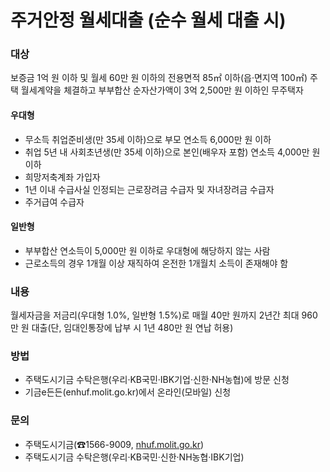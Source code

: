 # 주거안정 월세대출 (순수 월세 대출 시)

### 대상
보증금 1억 원 이하 및 월세 60만 원 이하의 전용면적 85㎡ 이하(읍·면지역 100㎡) 주택 월세계약을 체결하고 부부합산 순자산가액이 3억 2,500만 원 이하인 무주택자

#### 우대형
- 무소득 취업준비생(만 35세 이하)으로 부모 연소득 6,000만 원 이하
- 취업 5년 내 사회초년생(만 35세 이하)으로 본인(배우자 포함) 연소득 4,000만 원 이하
- 희망저축계좌 가입자
- 1년 이내 수급사실 인정되는 근로장려금 수급자 및 자녀장려금 수급자
- 주거급여 수급자

#### 일반형
- 부부합산 연소득이 5,000만 원 이하로 우대형에 해당하지 않는 사람
- 근로소득의 경우 1개월 이상 재직하여 온전한 1개월치 소득이 존재해야 함

### 내용
월세자금을 저금리(우대형 1.0%, 일반형 1.5%)로 매월 40만 원까지 2년간 최대 960만 원 대출(단, 임대인통장에 납부 시 1년 480만 원 연납 허용)

### 방법
- 주택도시기금 수탁은행(우리·KB국민·IBK기업·신한·NH농협)에 방문 신청
- 기금e든든(enhuf.molit.go.kr)에서 온라인(모바일) 신청

### 문의
- 주택도시기금(☎1566-9009, [nhuf.molit.go.kr](http://nhuf.molit.go.kr))
- 주택도시기금 수탁은행(우리·KB국민·신한·NH농협·IBK기업)
